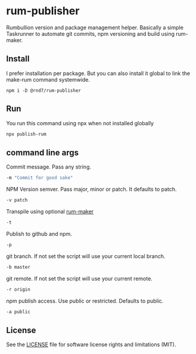 # rum-publisher
Rumbullion version and package management helper. Basically a simple Taskrunner to automate git commits, npm versioning and build using rum-maker.

## Install
I prefer installation per package. But you can also install it global to link the make-rum command systemwide.
```
npm i -D @rnd7/rum-publisher
```

## Run
You run this command using npx when not installed globally
```bash
npx publish-rum
```

## command line args

Commit message. Pass any string.
```bash
-m "Commit for good sake"
```

NPM Version semver. Pass major, minor or patch. It defaults to patch.
```bash
-v patch
```

Transpile using optional [rum-maker](https://github.com/rnd7/rum-maker)
```bash
-t
```

Publish to github and npm.
```bash
-p
```

git branch. If not set the script will use your current local branch.
```bash
-b master
```

git remote. If not set the script will use your current remote.
```bash
-r origin
```

npm publish access. Use public or restricted. Defaults to public.
```bash
-a public
```

## License
See the [LICENSE](https://github.com/rnd7/rum-publisher/tree/master/LICENSE.md) file for software license rights and limitations (MIT).
